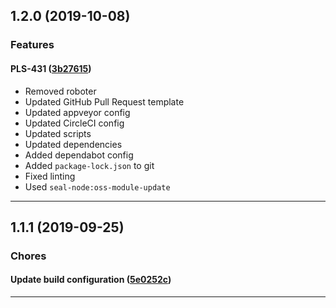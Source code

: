## 1.2.0 (2019-10-08)

### Features


#### PLS-431 ([3b27615](https://github.com/sealsystems/node-failure/commit/3b27615))

- Removed roboter
 - Updated GitHub Pull Request template
 - Updated appveyor config
 - Updated CircleCI config
 - Updated scripts
 - Updated dependencies
 - Added dependabot config
 - Added `package-lock.json` to git
 - Fixed linting
 - Used `seal-node:oss-module-update`


---

## 1.1.1 (2019-09-25)

### Chores


#### Update build configuration ([5e0252c](https://github.com/sealsystems/node-failure/commit/5e0252c))



---
